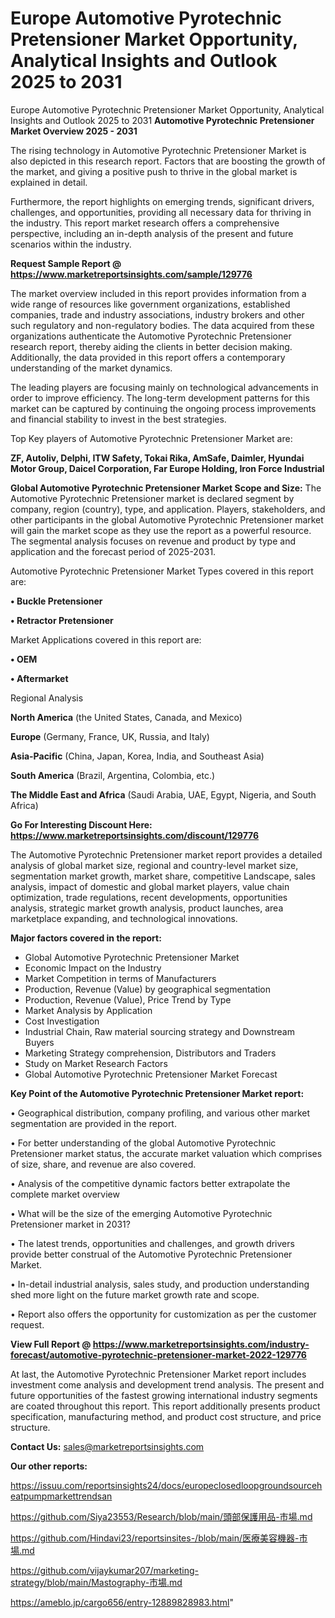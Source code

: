 # Europe Automotive Pyrotechnic Pretensioner Market Opportunity, Analytical Insights and Outlook 2025 to 2031
Europe Automotive Pyrotechnic Pretensioner Market Opportunity, Analytical Insights and Outlook 2025 to 2031
<Strong> Automotive Pyrotechnic Pretensioner Market Overview 2025 - 2031</strong>

The rising technology in Automotive Pyrotechnic Pretensioner Market is also depicted in this research report. Factors that are boosting the growth of the market, and giving a positive push to thrive in the global market is explained in detail.

Furthermore, the report highlights on emerging trends, significant drivers, challenges, and opportunities, providing all necessary data for thriving in the industry. This report market research offers a comprehensive perspective, including an in-depth analysis of the present and future scenarios within the industry.

<strong>Request Sample Report @ <a href=https://www.marketreportsinsights.com/sample/129776>https://www.marketreportsinsights.com/sample/129776</a></strong>

The market overview included in this report provides information from a wide range of resources like government organizations, established companies, trade and industry associations, industry brokers and other such regulatory and non-regulatory bodies. The data acquired from these organizations authenticate the Automotive Pyrotechnic Pretensioner research report, thereby aiding the clients in better decision making. Additionally, the data provided in this report offers a contemporary understanding of the market dynamics.

The leading players are focusing mainly on technological advancements in order to improve efficiency. The long-term development patterns for this market can be captured by continuing the ongoing process improvements and financial stability to invest in the best strategies.

Top Key players of Automotive Pyrotechnic Pretensioner Market are:

<strong>ZF, Autoliv, Delphi, ITW Safety, Tokai Rika, AmSafe, Daimler, Hyundai Motor Group, Daicel Corporation, Far Europe Holding, Iron Force Industrial</strong>

<strong><b>Global Automotive Pyrotechnic Pretensioner Market Scope and Size:</b></strong>
The Automotive Pyrotechnic Pretensioner market is declared segment by company, region (country), type, and application. Players, stakeholders, and other participants in the global Automotive Pyrotechnic Pretensioner market will gain the market scope as they use the report as a powerful resource. The segmental analysis focuses on revenue and product by type and application and the forecast period of 2025-2031.

Automotive Pyrotechnic Pretensioner Market Types covered in this report are:

<strong>• Buckle Pretensioner

• Retractor Pretensioner</strong>

Market Applications covered in this report are:

<strong>• OEM

• Aftermarket</strong> 

Regional Analysis

<strong>North America</strong> (the United States, Canada, and Mexico)

<strong>Europe</strong> (Germany, France, UK, Russia, and Italy)

<strong>Asia-Pacific</strong> (China, Japan, Korea, India, and Southeast Asia)

<strong>South America</strong> (Brazil, Argentina, Colombia, etc.)

<strong>The Middle East and Africa</strong> (Saudi Arabia, UAE, Egypt, Nigeria, and South Africa)

<strong>Go For Interesting Discount Here: <a href=https://www.marketreportsinsights.com/discount/129776>https://www.marketreportsinsights.com/discount/129776</a></strong>

The Automotive Pyrotechnic Pretensioner market report provides a detailed analysis of global market size, regional and country-level market size, segmentation market growth, market share, competitive Landscape, sales analysis, impact of domestic and global market players, value chain optimization, trade regulations, recent developments, opportunities analysis, strategic market growth analysis, product launches, area marketplace expanding, and technological innovations.

<strong><b>Major factors covered in the report:</b></strong>
<ul>
  <li>Global Automotive Pyrotechnic Pretensioner Market </li>
  <li>Economic Impact on the Industry</li>
  <li>Market Competition in terms of Manufacturers</li>
  <li>Production, Revenue (Value) by geographical segmentation</li>
  <li>Production, Revenue (Value), Price Trend by Type</li>
  <li>Market Analysis by Application</li>
  <li>Cost Investigation</li>
  <li>Industrial Chain, Raw material sourcing strategy and Downstream Buyers</li>
  <li>Marketing Strategy comprehension, Distributors and Traders</li>
  <li>Study on Market Research Factors</li>
  <li>Global Automotive Pyrotechnic Pretensioner Market Forecast</li>
</ul>

<strong><b>Key Point of the Automotive Pyrotechnic Pretensioner Market report:</b></strong>

• Geographical distribution, company profiling, and various other market segmentation are provided in the report.

• For better understanding of the global Automotive Pyrotechnic Pretensioner market status, the accurate market valuation which comprises of size, share, and revenue are also covered.

• Analysis of the competitive dynamic factors better extrapolate the complete market overview

• What will be the size of the emerging Automotive Pyrotechnic Pretensioner market in 2031?

• The latest trends, opportunities and challenges, and growth drivers provide better construal of the Automotive Pyrotechnic Pretensioner Market.

• In-detail industrial analysis, sales study, and production understanding shed more light on the future market growth rate and scope.

• Report also offers the opportunity for customization as per the customer request.

<strong><b>View Full Report @ <a href=https://www.marketreportsinsights.com/industry-forecast/automotive-pyrotechnic-pretensioner-market-2022-129776>https://www.marketreportsinsights.com/industry-forecast/automotive-pyrotechnic-pretensioner-market-2022-129776</a></b></strong>


At last, the Automotive Pyrotechnic Pretensioner Market report includes investment come analysis and development trend analysis. The present and future opportunities of the fastest growing international industry segments are coated throughout this report. This report additionally presents product specification, manufacturing method, and product cost structure, and price structure.

<strong>Contact Us:</strong>
sales@marketreportsinsights.com

<strong>Our other reports:</strong>

<a href=https://issuu.com/reportsinsights24/docs/europeclosedloopgroundsourceheatpumpmarkettrendsan>https://issuu.com/reportsinsights24/docs/europeclosedloopgroundsourceheatpumpmarkettrendsan</a>

<a href=https://github.com/Siya23553/Research/blob/main/頭部保護用品-市場.md>https://github.com/Siya23553/Research/blob/main/頭部保護用品-市場.md</a>

<a href=https://github.com/Hindavi23/reportsinsites-/blob/main/医療美容機器-市場.md>https://github.com/Hindavi23/reportsinsites-/blob/main/医療美容機器-市場.md</a>

<a href=https://github.com/vijaykumar207/marketing-strategy/blob/main/Mastography-市場.md>https://github.com/vijaykumar207/marketing-strategy/blob/main/Mastography-市場.md</a>

<a href=https://ameblo.jp/cargo656/entry-12889828983.html>https://ameblo.jp/cargo656/entry-12889828983.html</a>"

